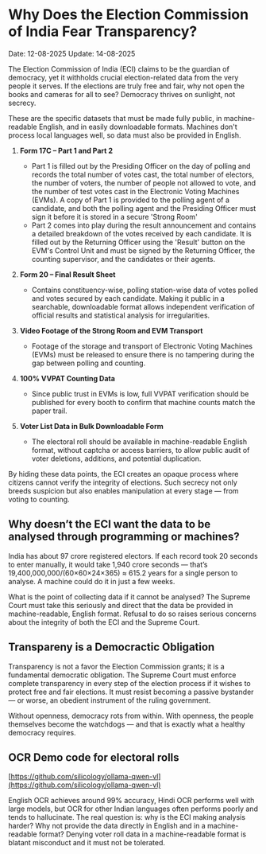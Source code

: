 # Why Does the Election Commission of India Fear Transparency?

Date: 12-08-2025
Update: 14-08-2025



The Election Commission of India (ECI) claims to be the guardian of democracy, yet it withholds crucial election-related data from the very people it serves. If the elections are truly free and fair, why not open the books and cameras for all to see? Democracy thrives on sunlight, not secrecy.

These are the specific datasets that must be made fully public, in machine-readable English, and in easily downloadable formats. Machines don't process local languages well, so data must also be provided in English.

1. **Form 17C – Part 1 and Part 2**

   * Part 1 is filled out by the Presiding Officer on the day of polling and records the total number of votes cast, the total number of electors, the number of voters, the number of people not allowed to vote, and the number of test votes cast in the Electronic Voting Machines (EVMs).  A copy of Part 1 is provided to the polling agent of a candidate, and both the polling agent and the Presiding Officer must sign it before it is stored in a secure 'Strong Room'
   * Part 2 comes into play during the result announcement and contains a detailed breakdown of the votes received by each candidate. It is filled out by the Returning Officer using the 'Result' button on the EVM's Control Unit and must be signed by the Returning Officer, the counting supervisor, and the candidates or their agents.

2. **Form 20 – Final Result Sheet**

   * Contains constituency-wise, polling station-wise data of votes polled and votes secured by each candidate.
     Making it public in a searchable, downloadable format allows independent verification of official results and statistical analysis for irregularities.

3. **Video Footage of the Strong Room and EVM Transport**

   * Footage of the storage and transport of Electronic Voting Machines (EVMs) must be released to ensure there is no tampering during the gap between polling and counting.

4. **100% VVPAT Counting Data**

   * Since public trust in EVMs is low, full VVPAT verification should be published for every booth to confirm that machine counts match the paper trail.

5. **Voter List Data in Bulk Downloadable Form**

   * The electoral roll should be available in machine-readable English format, without captcha or access barriers, to allow public audit of voter deletions, additions, and potential duplication.


By hiding these data points, the ECI creates an opaque process where citizens cannot verify the integrity of elections. Such secrecy not only breeds suspicion but also enables manipulation at every stage — from voting to counting.

## Why doesn’t the ECI want the data to be analysed through programming or machines?

India has about 97 crore registered electors. If each record took 20 seconds to enter manually, it would take 1,940 crore seconds — that’s 19,400,000,000/(60×60×24×365) ≈ 615.2 years for a single person to analyse. A machine could do it in just a few weeks.

What is the point of collecting data if it cannot be analysed? The Supreme Court must take this seriously and direct that the data be provided in machine-readable, English format. Refusal to do so raises serious concerns about the integrity of both the ECI and the Supreme Court.

## Transpareny is a Democractic Obligation

Transparency is not a favor the Election Commission grants; it is a fundamental democratic obligation. The Supreme Court must enforce complete transparency in every step of the election process if it wishes to protect free and fair elections. It must resist becoming a passive bystander — or worse, an obedient instrument of the ruling government.

Without openness, democracy rots from within. With openness, the people themselves become the watchdogs — and that is exactly what a healthy democracy requires.


## OCR Demo code for electoral rolls

[https://github.com/silicology/ollama-qwen-vl](https://github.com/silicology/ollama-qwen-vl)

English OCR achieves around 99% accuracy, Hindi OCR performs well with large models, but OCR for other Indian languages often performs poorly and tends to hallucinate. The real question is: why is the ECI making analysis harder? Why not provide the data directly in English and in a machine-readable format? Denying voter roll data in a machine-readable format is blatant misconduct and it must not be tolerated.

